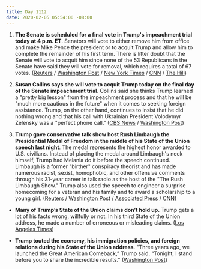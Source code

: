 ```yaml
---
title: Day 1112
date: 2020-02-05 05:54:00 -08:00
---
```


1. **The Senate is scheduled for a final vote in Trump's impeachment trial today at 4 p.m. ET**. Senators will vote to either remove him from office and make Mike Pence the president or to acquit Trump and allow him to complete the remainder of his first term. There is litter doubt that the Senate will vote to acquit him since none of the 53 Republicans in the Senate have said they will vote for removal, which requires a total of 67 votes. ([Reuters](https://www.reuters.com/article/us-usa-trump-impeachment-idUSKBN1ZZ19C) / [Washington Post](https://www.washingtonpost.com/politics/impeachment-trial-live-updates/2020/02/05/a7a79daa-4807-11ea-ab15-b5df3261b710_story.html) / [New York Times](https://www.nytimes.com/2020/02/05/us/politics/trump-impeachment-trial.html) / [CNN](https://www.cnn.com/2020/02/05/politics/senate-impeachment-trial-vote-acquittal/index.html) / [The Hill](https://thehill.com/homenews/senate/481516-end-of-impeachment-trial-to-leave-deep-scars-in-senate))

2. **Susan Collins says she will vote to acquit Trump today on the final day of the Senate impeachment trial**. Collins said she thinks Trump learned a "pretty big lesson" from the impeachment process and that he will be "much more cautious in the future" when it comes to seeking foreign assistance. Trump, on the other hand, continues to insist that he did nothing wrong and that his call with Ukrainian President Volodymyr Zelensky was a "perfect phone call." ([CBS News](https://www.cbsnews.com/news/susan-collins-will-vote-to-acquit-trump-saying-hes-learned-from-impeachment/) / [Washington Post](https://www.washingtonpost.com/politics/trump-says-he-plans-to-award-presidential-medal-of-freedom-to-rush-limbaugh/2020/02/04/2d8f6a76-47a7-11ea-ab15-b5df3261b710_story.html))

3. **Trump gave conservative talk show host Rush Limbaugh the Presidential Medal of Freedom in the middle of his State of the Union speech last night**. The medal represents the highest honor awarded to U.S. civilians. Instead of placing the medal around Limbaugh's neck himself, Trump had Melania do it before the speech continued. Limbaugh is a former "birther" conspiracy theorist and has made numerous racist, sexist, homophobic, and other offensive comments through his 31-year career in talk radio as the host of the "The Rush Limbaugh Show." Trump also used the speech to engineer a surprise homecoming for a veteran and his family and to award a scholarship to a young girl. ([Reuters](https://www.reuters.com/article/us-usa-trump-speech-congress-idUSKBN1ZZ0I1) / [Washington Post](https://www.washingtonpost.com/politics/trump-says-he-plans-to-award-presidential-medal-of-freedom-to-rush-limbaugh/2020/02/04/2d8f6a76-47a7-11ea-ab15-b5df3261b710_story.html) / [Associated Press](https://apnews.com/314d6d298427151dc580f81a3ebece78) / [CNN](https://www.cnn.com/2020/02/04/politics/rush-limbaugh-donald-trump-medal-of-freedom/index.html))

* **Many of Trump’s State of the Union claims don’t hold up.** Trump gets a lot of his facts wrong, willfully or not. In his third State of the Union address, he made a number of erroneous or misleading claims. ([Los Angeles Times](https://www.latimes.com/politics/story/2020-02-05/many-of-trumps-state-of-the-union-claims-dont-hold-up))

* **Trump touted the economy, his immigration policies, and foreign relations during his State of the Union address**. "Three years ago, we launched the Great American Comeback,” Trump said. “Tonight, I stand before you to share the incredible results." ([Washington Post](https://www.washingtonpost.com/politics/state-of-the-union-impeachment-live-updates/2020/02/04/22ddcdf6-46d6-11ea-ab15-b5df3261b710_story.html))